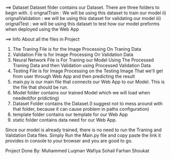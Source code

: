 ==> Dataset
Dataset filder contains our Dataset. There are three folders to begin with.
	i)   orignalTrain      : We will be using this dataset to train our model
        ii)  orignalValidation : we will be using this dataset for validating our model
        iii) orignalTest       : we will be using this dataset to test how our model preforms when deployed using the Web App


==> Info About all the files in Project

1. The Traning File is for the Image Processing On Traning Data
2. Validation File is for Image Processing On Validation Data
3. Neural Network File is For Traning our Model Using The Processed Traning Data and then Validation using Processed Validation Data
4. Testing File is for Image Processing on the Testing Image That we'll get from user through Web App and then predicting the result
5. main.py is our main file that connects our Web App to our Model. This is the file that should be run.
6. Model folder contains our trained Model which we will load when needed(for pridicting)
7. Dataset Folder contains the Dataset.(I suggest not to mess around with that folder, because it can cause problem in paths configuration)
8. template folder contains our template for our Web App
9. static folder contains data need for our Web App.

Since our model is already trained, there is no need to run the Traning and Validation Data files. Simply Run the Main.py file and 
copy paste the link it provides in console to your browser and you are good to go.

Project Done By:
Muhammed Luqman
Wafiya Sohail
Farhan Shoukat
